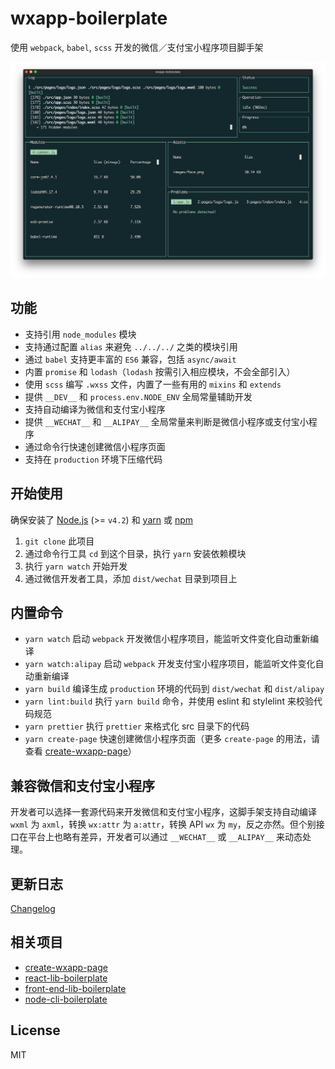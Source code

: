 # wxapp-boilerplate

使用 `webpack`, `babel`, `scss` 开发的微信／支付宝小程序项目脚手架

![webpack-dashboard](./screenshots/webpack-dashboard.png)

## 功能

* 支持引用 `node_modules` 模块
* 支持通过配置 `alias` 来避免 `../../../` 之类的模块引用
* 通过 `babel` 支持更丰富的 `ES6` 兼容，包括 `async/await`
* 内置 `promise` 和 `lodash`（`lodash` 按需引入相应模块，不会全部引入）
* 使用 `scss` 编写 `.wxss` 文件，内置了一些有用的 `mixins` 和 `extends`
* 提供 `__DEV__` 和 `process.env.NODE_ENV` 全局常量辅助开发
* 支持自动编译为微信和支付宝小程序
* 提供 `__WECHAT__` 和 `__ALIPAY__` 全局常量来判断是微信小程序或支付宝小程序
* 通过命令行快速创建微信小程序页面
* 支持在 `production` 环境下压缩代码

## 开始使用

确保安装了 [Node.js](https://nodejs.org/) (>= `v4.2`) 和 [yarn](https://yarnpkg.com) 或 [npm](https://www.npmjs.com/package/npm)

1. `git clone` 此项目
2. 通过命令行工具 `cd` 到这个目录，执行 `yarn` 安装依赖模块
3. 执行 `yarn watch` 开始开发
4. 通过微信开发者工具，添加 `dist/wechat` 目录到项目上

## 内置命令

* `yarn watch` 启动 `webpack` 开发微信小程序项目，能监听文件变化自动重新编译
* `yarn watch:alipay` 启动 `webpack` 开发支付宝小程序项目，能监听文件变化自动重新编译
* `yarn build` 编译生成 `production` 环境的代码到 `dist/wechat` 和 `dist/alipay`
* `yarn lint:build` 执行 `yarn build` 命令，并使用 eslint 和 stylelint 来校验代码规范
* `yarn prettier` 执行 `prettier` 来格式化 src 目录下的代码
* `yarn create-page` 快速创建微信小程序页面（更多 `create-page` 的用法，请查看 [create-wxapp-page](https://github.com/cantonjs/create-wxapp-page)）

## 兼容微信和支付宝小程序

开发者可以选择一套源代码来开发微信和支付宝小程序，这脚手架支持自动编译 `wxml` 为 `axml`，转换 `wx:attr` 为 `a:attr`，转换 API `wx` 为 `my`，反之亦然。但个别接口在平台上也略有差异，开发者可以通过 `__WECHAT__` 或 `__ALIPAY__` 来动态处理。

## 更新日志

[Changelog](/CHANGELOG.md)

## 相关项目

* [create-wxapp-page](https://github.com/cantonjs/create-wxapp-page)
* [react-lib-boilerplate](https://github.com/cantonjs/react-lib-boilerplate)
* [front-end-lib-boilerplate](https://github.com/cantonjs/front-end-lib-boilerplate)
* [node-cli-boilerplate](https://github.com/cantonjs/node-cli-boilerplate)

## License

MIT
